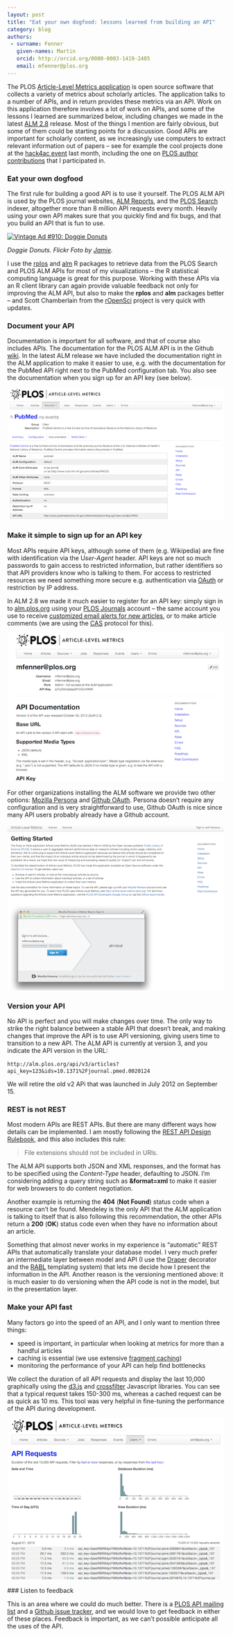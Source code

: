 ```yaml
---
layout: post
title: "Eat your own dogfood: lessons learned from building an API"
category: blog
authors:
 - surname: Fenner
   given-names: Martin
   orcid: http://orcid.org/0000-0003-1419-2405
   email: mfenner@plos.org
---
```


The PLOS [Article-Level Metrics
application](https://github.com/articlemetrics/alm) is open source
software that collects a variety of metrics about scholarly articles.
The application talks to a number of APIs, and in return provides these
metrics via an API. Work on this application therefore involves a lot of
work on APIs, and some of the lessons I learned are summarized below,
including changes we made in the latest [ALM
2.8](https://github.com/articlemetrics/alm/releases/tag/v.2.8) release.
Most of the things I mention are fairly obvious, but some of them could
be starting points for a discussion. Good APIs are important for
scholarly content, as we increasingly use computers to extract relevant
information out of papers – see for example the cool projects done at
the [hack4ac event](http://hack4ac.com/) last month, including the one
on [PLOS author
contributions](https://www.writelatex.com/blog/32-hack4ac-text-mining-and-analyzing-author-contributions-in-plos-articles) that
I participated in.

### Eat your own dogfood

The first rule for building a good API is to use it yourself. The PLOS
ALM API is used by the PLOS journal websites, [ALM
Reports](http://almreports.plos.org/), and the [PLOS
Search](http://blogs.plos.org/plos/2010/06/search-faster-and-smarter-with-plos/)
indexer, altogether more than 8 million API requests every month.
Heavily using your own API makes sure that you quickly find and fix
bugs, and that you build an API that is fun to use.

[![Vintage Ad \#910: Doggie
Donuts](http://farm3.staticflickr.com/2430/3910689175_f6d9fc2bc9.jpg)](http://www.flickr.com/photos/jbcurio/3910689175/ "Vintage Ad #910: Doggie Donuts von jbcurio bei Flickr")

*Doggie Donuts. Flickr Foto by [Jamie](http://www.flickr.com/photos/jbcurio/).*

I use the [rplos](http://ropensci.github.io/rplos/) and
[alm](https://github.com/ropensci/alm) R packages to retrieve data from
the PLOS Search and PLOS ALM APIs for most of my visualizations – the R
statistical computing language is great for this purpose. Working with
these APIs via an R client library can again provide valuable feedback
not only for improving the ALM API, but also to make the **rplos** and
**alm** packages better – and Scott Chamberlain from the
[rOpenSci](http://ropensci.org/) project is very quick with updates.

### Document your API

Documentation is important for all software, and that of course also
includes APIs. The documentation for the PLOS ALM API is in the Github
[wiki](https://github.com/articlemetrics/alm/wiki/API). In the latest
ALM release we have included the documentation right in the ALM
application to make it easier to use, e.g. with the documentation for
the PubMed API right next to the PubMed configuration tab. You also see
the documentation when you sign up for an API key (see below).

![documentation](/assets/documentation.png)

### Make it simple to sign up for an API key

Most APIs require API keys, although some of them (e.g. Wikipedia) are
fine with identification via the U*ser-Agent* header. API keys are not
so much passwords to gain access to restricted information, but rather
identifiers so that API providers know who is talking to them. For
access to restricted resources we need something more secure e.g.
authentication via [OAuth](https://dev.twitter.com/docs/auth/oauth) or
restriction by IP address.

In ALM 2.8 we made it much easier to register for an API key: simply
sign in to [alm.plos.org](http://alm.plos.org) using your [PLOS
Journals](http://register.plos.org) account – the same account you use
to receive [customized email alerts for new
articles](http://blogs.plos.org/everyone/2013/07/31/new-customized-plos-one-email-alerts-by-subject-area/),
or to make article comments (we are using the
[CAS](http://www.jasig.org/cas) protocol for this).

![login](/assets/login.png)

For other organizations installing the ALM software we provide two other
options: [Mozilla
Persona](http://www.mozilla.org/en-US/persona/) and [Github
OAuth](http://developer.github.com/v3/oauth/). Persona doesn’t require
any configuration and is very straightforward to use, Github OAuth is
nice since many API users probably already have a Github account.

![persona](/assets/persona.png)

### Version your API

No API is perfect and you will make changes over time. The only way to
strike the right balance between a stable API that doesn’t break, and
making changes that improve the API is to use API versioning, giving
users time to transition to a new API. The ALM API is currently at
version 3, and you indicate the API version in the URL:

    http://alm.plos.org/api/v3/articles?api_key=123&ids=10.1371%2Fjournal.pmed.0020124

We will retire the old v2 APi that was launched in July 2012 on
September 15.

### REST is not REST

Most modern APIs are REST APIs. But there are many different ways how
details can be implemented. I am mostly following the [REST API Design
Rulebook](http://shop.oreilly.com/product/0636920021575.do), and this
also includes this rule:

> File extensions should not be included in URIs.

The ALM API supports both JSON and XML responses, and the format has to
be specified using the *Content-Type* header, defaulting to JSON. I’m
considering adding a query string such as **&format=xml** to make it
easier for web browsers to do content negotiation.

Another example is returning the **404** (**Not Found**) status code
when a resource can’t be found. Mendeley is the only API that the ALM
application is talking to itself that is also following this
recommendation, the other APIs return a **200** (**OK**) status code
even when they have no information about an article.

Something that almost never works in my experience is “automatic” REST
APIs that automatically translate your database model. I very much
prefer an intermediate layer between model and API (I use
the [Draper](https://github.com/drapergem/draper) decorator and
the [RABL](https://github.com/nesquena/rabl) templating system) that
lets me decide how I present the information in the API. Another reason
is the versioning mentioned above: it is much easier to do versioning
when the API code is not in the model, but in the presentation layer.

### Make your API fast

Many factors go into the speed of an API, and I only want to mention
three things:

-   speed is important, in particular when looking at metrics for more
    than a handful articles
-   caching is essential (we use extensive [fragment
    caching](http://37signals.com/svn/posts/3113-how-key-based-cache-expiration-works))
-   monitoring the performance of your API can help find bottlenecks

We collect the duration of all API requests and display the last 10,000
graphically using the [d3.js](http://d3js.org/) and
[crossfilter](http://square.github.io/crossfilter/) Javascript
libraries. You can see that a typical request takes 150-300 ms, whereas
a cached request can be as quick as 10 ms. This tool was very helpful in
fine-tuning the performance of the API during development.

![duration](/assets/duration1.png)

### Listen to feedback

This is an area where we could do much better. There is a [PLOS API
mailing list](https://groups.google.com/forum/?fromgroups#!forum/plos-api-developers)
and a [Github issue tracker](https://github.com/articlemetrics/alm/issues), and we would
love to get feedback in either of these places. Feedback is important,
as we can’t possible anticipate all the uses of the API.